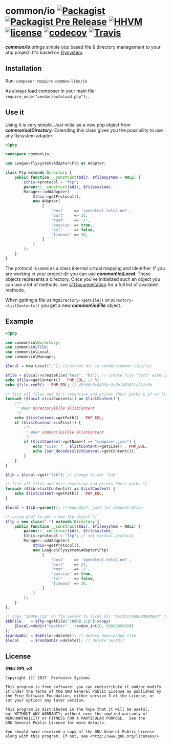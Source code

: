 # common/io [![Packagist](https://img.shields.io/packagist/v/common-libs/io.svg?style=flat-square)](https://github.com/common-libs/io) [![Packagist Pre Release](https://img.shields.io/packagist/vpre/common-libs/io.svg?style=flat-square)](https://github.com/common-libs/io) [![HHVM](https://img.shields.io/hhvm/common-libs/io.svg?style=flat-square)](https://github.com/common-libs/io) [![license](https://img.shields.io/github/license/common-libs/io.svg?style=flat-square)](https://github.com/common-libs/io) [![codecov](https://codecov.io/gh/common-libs/io/branch/master/graph/badge.svg)](https://codecov.io/gh/common-libs/io) [![Travis](https://img.shields.io/travis/common-libs/io.svg?style=flat-square)](https://github.com/common-libs/io)

***common/io*** brings simple oop based file & directory management to your php project. It's based on [Flysystem](https://flysystem.thephpleague.com/).

## Installation

Run: `composer require common-libs/io`

As always load composer in your main file: `require_once("vendor/autoload.php");`.

## Use it
Using it is very simple. Just initialize a new php object from ***common\io\Directory***. Extending this class gives you the possibility to use any flysystem adapter:

```php
<?php

namespace common\io;

use League\Flysystem\Adapter\Ftp as Adapter;

class Ftp extends Directory {
	public function __construct($dir, $filesystem = NULL) {
		$this->protocol = "ftp";
		parent::__construct($dir, $filesystem);
		Manager::addAdapter(
			$this->getProtocol(),
			new Adapter(
				[
					'host'    => 'speedtest.tele2.net',
					'port'    => 21,
					'root'    => '/',
					'passive' => true,
					'ssl'     => false,
					'timeout' => 30,
				]
			)
		);
	}
}
```
The protocol is used as a class internal virtual mapping and identifier. If you are working in your project dir you can use  ***common\io\Local***. Those objects represents a directory. Once you've initialized such an object you can use a lot of methods, see [![Documentation](https://img.shields.io/badge/Documentation-api-orange.svg?style=flat-square)](https://common-libs.github.io/io/) for a full list of available methods.

When getting a file using`Directory->getFile()` or `Directory->listContents()` you get a new ***common\io\File*** object.

## Example
```php
<?php

use common\io\Directory;
use common\io\File;
use common\io\Local;
use common\io\Manager;

$local = new Local("."); //current dir in vendor/common-libs/io/

$file = $local->createFile("test", "hi"); // create file "test" with content hi
echo $file->getContent() . PHP_EOL; // hi
echo $file->md5() . PHP_EOL; // 49f68a5c8493ec2c0bf489821c21fc3b

/* list all files and dirs recursive and prints their paths & if an file "composer.json" is found more infos are printed */
foreach ($local->listContents() as $listContent) { 
	/**
	 * @var Directory|File $listContent
	 */
	echo $listContent->getPath() . PHP_EOL;
	if ($listContent->isFile()) {
		/**
		 * @var common\io\File $listContent
		 */
		if ($listContent->getName() == "composer.json") {
			echo "size: " . $listContent->getSize() . PHP_EOL;
			echo json_decode($listContent->getContent());
		}
	}
}

$lib = $local->get("lib"); // change to dir "lib"

/* list all files and dirs recursive and prints their paths */
foreach ($lib->listContents() as $listContent) {
	echo $listContent->getPath() . PHP_EOL;
}

$local = $lib->parent(); //redundant, just for demonstration

/* using php7 to get a new ftp object */
$ftp = new class(".") extends Directory {
	public function __construct($dir, $filesystem = NULL) {
		parent::__construct($dir, $filesystem);
		$this->protocol = "ftp"; // set virtual protocol
		Manager::addAdapter(
			$this->getProtocol(),
			new League\Flysystem\Adapter\Ftp(
				[
					'host'    => 'speedtest.tele2.net',
					'port'    => 21,
					'root'    => '/',
					'passive' => true,
					'ssl'     => false,
					'timeout' => 30,
				]
			)
		);
	}
};

/* copy "100KB.zip" on ftp server to local dir "testDirRANDOMNUMBER" */
$kbFile    = $ftp->getFile("100KB.zip")->copy(
	$local->mkdir("testDir" . random_int(0, 9999999999))
);
$randomDir = $kbFile->delete(); // delete downloaded file
$local     = $randomDir->delete(); // delete testDir
```
## License

*****GNU GPL v3*****

    Copyright (C) 2017  Profenter Systems

    This program is free software: you can redistribute it and/or modify
    it under the terms of the GNU General Public License as published by
    the Free Software Foundation, either version 3 of the License, or
    (at your option) any later version.

    This program is distributed in the hope that it will be useful,
    but WITHOUT ANY WARRANTY; without even the implied warranty of
    MERCHANTABILITY or FITNESS FOR A PARTICULAR PURPOSE.  See the
    GNU General Public License for more details.

    You should have received a copy of the GNU General Public License 
    along with this program. If not, see <http://www.gnu.org/licenses/>.
